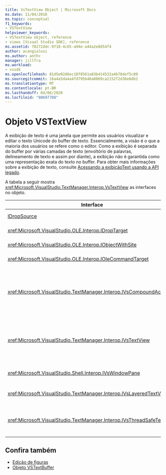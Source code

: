 ```yaml
---
title: VsTextView Object | Microsoft Docs
ms.date: 11/04/2016
ms.topic: conceptual
f1_keywords:
- VSTextView
helpviewer_keywords:
- VSTextView object, reference
- views [Visual Studio SDK], reference
ms.assetid: 78272ddc-9718-4c65-a94e-a44a2e8d54f4
author: acangialosi
ms.author: anthc
manager: jillfra
ms.workload:
- vssdk
ms.openlocfilehash: 81d5e02d6ec18f8561a83b414532a4b78def5c09
ms.sourcegitcommit: 16a4a5da4a4fd795b46a0869ca2152f2d36e6db2
ms.translationtype: MT
ms.contentlocale: pt-BR
ms.lasthandoff: 04/06/2020
ms.locfileid: "80697708"
---
```

# <a name="vstextview-object"></a>Objeto VSTextView

A exibição de texto é uma janela que permite aos usuários visualizar e editar o texto Unicode do buffer de texto. Essencialmente, a visão é o que a maioria dos usuários se refere como o editor. Como a exibição é separada do buffer por várias camadas de texto (envoltório de palavras, delineamento de texto e assim por diante), a exibição não é garantida como uma representação exata do texto no buffer. Para obter mais informações sobre a exibição de texto, consulte [Acessando a exibiçãoText usando a API legado](/visualstudio/extensibility/accessing-thetext-view-by-using-the-legacy-api?view=vs-2015).

A tabela a seguir mostra <xref:Microsoft.VisualStudio.TextManager.Interop.VsTextView> as interfaces no objeto.

|Interface|Descrição|
|---------------|-----------------|
|[IDropSource](/windows/desktop/api/oleidl/nn-oleidl-idropsource)|Interface OLE padrão.|
|<xref:Microsoft.VisualStudio.OLE.Interop.IDropTarget>|Interface OLE padrão.|
|<xref:Microsoft.VisualStudio.OLE.Interop.IObjectWithSite>|Interface OLE padrão.|
|<xref:Microsoft.VisualStudio.OLE.Interop.IOleCommandTarget>|Interface OLE padrão.|
|<xref:Microsoft.VisualStudio.TextManager.Interop.IVsCompoundAction>|Permite a criação de ações compostas (ou seja, ações agrupadas em uma única unidade de desfazer/refazer).|
|<xref:Microsoft.VisualStudio.TextManager.Interop.IVsTextView>|Fornece os métodos básicos para gerenciar e acessar a visualização. `IVsTextView`não é seguro roscado.|
|<xref:Microsoft.VisualStudio.Shell.Interop.IVsWindowPane>|Cria e gerencia um painel de janelas.|
|<xref:Microsoft.VisualStudio.TextManager.Interop.IVsLayeredTextView>|Interage com camadas de texto.|
|<xref:Microsoft.VisualStudio.TextManager.Interop.IVsThreadSafeTextView>|Executa operações na vista a partir de um segmento diferente.|

## <a name="see-also"></a>Confira também

- [Edição de figuras](https://www.microsoft.com/download/details.aspx?id=55984)
- [Objeto VSTextBuffer](../extensibility/vstextbuffer-object.md)
